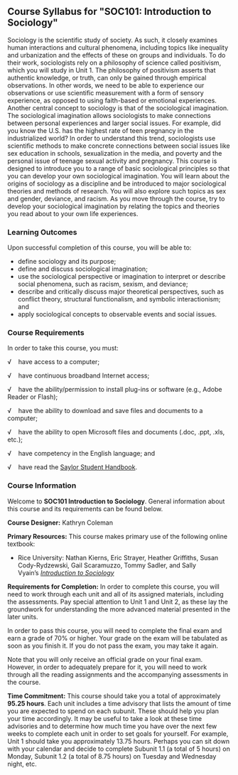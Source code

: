 Course Syllabus for "SOC101: Introduction to Sociology"
-------------------------------------------------------

Sociology is the scientific study of society. As such, it closely
examines human interactions and cultural phenomena, including topics
like inequality and urbanization and the effects of these on groups and
individuals. To do their work, sociologists rely on a philosophy of
science called positivism, which you will study in Unit 1. The
philosophy of positivism asserts that authentic knowledge, or truth, can
only be gained through empirical observations. In other words, we need
to be able to experience our observations or use scientific measurement
with a form of sensory experience, as opposed to using faith-based or
emotional experiences. Another central concept to sociology is that of
the sociological imagination. The sociological imagination allows
sociologists to make connections between personal experiences and larger
social issues. For example, did you know the U.S. has the highest rate
of teen pregnancy in the industrialized world? In order to understand
this trend, sociologists use scientific methods to make concrete
connections between social issues like sex education in schools,
sexualization in the media, and poverty and the personal issue of
teenage sexual activity and pregnancy. This course is designed to
introduce you to a range of basic sociological principles so that you
can develop your own sociological imagination. You will learn about the
origins of sociology as a discipline and be introduced to major
sociological theories and methods of research. You will also explore
such topics as sex and gender, deviance, and racism. As you move through
the course, try to develop your sociological imagination by relating the
topics and theories you read about to your own life experiences.

### Learning Outcomes

Upon successful completion of this course, you will be able to:  

-   define sociology and its purpose;
-   define and discuss sociological imagination;
-   use the sociological perspective or imagination to interpret or
    describe social phenomena, such as racism, sexism, and deviance;
-   describe and critically discuss major theoretical perspectives, such
    as conflict theory, structural functionalism, and symbolic
    interactionism; and
-   apply sociological concepts to observable events and social issues.

### Course Requirements

In order to take this course, you must:  
  
 √    have access to a computer;  
  
 √    have continuous broadband Internet access;  
  
 √    have the ability/permission to install plug-ins or software (e.g.,
Adobe Reader or Flash);  
  
 √    have the ability to download and save files and documents to a
computer;  
  
 √    have the ability to open Microsoft files and documents (.doc,
.ppt, .xls, etc.);  
  
 √    have competency in the English language; and  
  
 √    have read the [Saylor Student
Handbook](http://www.saylor.org/site/wp-content/uploads/2012/05/Saylor-StudentHandbook.pdf).

### Course Information

Welcome to **SOC101 Introduction to Sociology**. General information
about this course and its requirements can be found below.  
  
 **Course Designer:** Kathryn Coleman  
  
 **Primary Resources:** This course makes primary use of the following
online textbook:  

-   Rice University: Nathan Kierns, Eric Strayer, Heather Griffiths,
    Susan Cody-Rydzewski, Gail Scaramuzzo, Tommy Sadler, and Sally
    Vyain’s *[Introduction to
    Sociology](http://cnx.org/content/m43493/latest/?collection=col11407/1.7)*

**Requirements for Completion:** In order to complete this course, you
will need to work through each unit and all of its assigned materials,
including the assessments. Pay special attention to Unit 1 and Unit 2,
as these lay the groundwork for understanding the more advanced material
presented in the later units.  
  
 In order to pass this course, you will need to complete the final exam
and earn a grade of 70% or higher. Your grade on the exam will be
tabulated as soon as you finish it. If you do not pass the exam, you may
take it again.  
  
 Note that you will only receive an official grade on your final exam.
However, in order to adequately prepare for it, you will need to work
through all the reading assignments and the accompanying assessments in
the course.  
  
 **Time Commitment:** This course should take you a total of
approximately **95.25 hours**. Each unit includes a time advisory that
lists the amount of time you are expected to spend on each subunit.
These should help you plan your time accordingly. It may be useful to
take a look at these time advisories and to determine how much time you
have over the next few weeks to complete each unit in order to set goals
for yourself. For example, Unit 1 should take you approximately 13.75
hours. Perhaps you can sit down with your calendar and decide to
complete Subunit 1.1 (a total of 5 hours) on Monday, Subunit 1.2 (a
total of 8.75 hours) on Tuesday and Wednesday night, etc.  
  

